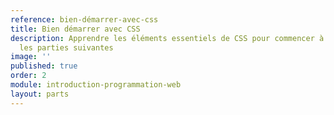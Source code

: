```yaml
---
reference: bien-démarrer-avec-css
title: Bien démarrer avec CSS
description: Apprendre les éléments essentiels de CSS pour commencer à bien apprendre
  les parties suivantes
image: ''
published: true
order: 2
module: introduction-programmation-web
layout: parts
---
```

